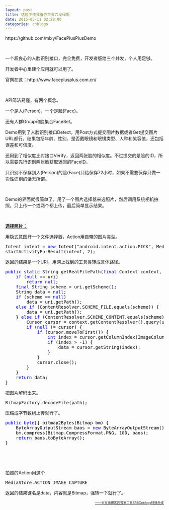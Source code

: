 ```yaml
---
layout: post
title: 这位少侠我看你百会穴发绿啊
date: 2015-05-11 02:28:00
categories: cnblogs
---
```


<p>https://github.com/mlxy/FacePlusPlusDemo</p>
<p>&nbsp;</p>
<p>一个超良心的人脸识别接口，完全免费，开发者版给三个并发，个人用足够。</p>
<p>开发者中心里建个应用就可以用了。</p>
<p>官网在这：http://www.faceplusplus.com.cn/</p>
<p>&nbsp;</p>
<p>API简洁易懂，有两个概念。</p>
<p>一个是人(Person)，一个是脸(Face)。</p>
<p>还有人群Group和脸集合FaceSet。</p>
<p>Demo用到了人脸识别接口Detect，用Post方式提交图片数据或者Get提交图片URL都行，结果包括年龄、性别、是否戴眼镜和眼镜类型、人种和笑容值，还包括误差和可信度。</p>
<p>还用到了相似度比对接口Verify，返回两张脸的相似度。不过提交的是脸的ID，所以需要先行识别两张脸获取返回的FaceID。</p>
<p>只识别不保存到人(Person)的脸(Face)只给保存72小时，如果不需要保存只做一次性识别的话无所谓。</p>
<p>&nbsp;</p>
<p>Demo的界面就很简单了，用了一个图片选择器来选照片，然后调用系统相机拍照，只上传一个或两个都上传，最后简单显示结果。</p>
<p>&nbsp;</p>
<p><span style="text-decoration: underline;"><strong>选择照片：</strong></span></p>
<p>用隐式意图开一个文件选择器，Action用自带的图片类型。</p>
<div class="cnblogs_code">
<pre>Intent intent = <span style="color: #0000ff;">new</span><span style="color: #000000;"> Intent(</span>"android.intent.action.PICK", MediaStore.Images.Media.EXTERNAL_CONTENT_URI<span>);<br /></span><span>startActivityForResult(intent, </span>2);</pre>
</div>
<p>返回的结果是一个URI，用网上找到的工具类转成具体路径。</p>
<div class="cnblogs_code">
<pre><span style="color: #0000ff;">public</span> <span style="color: #0000ff;">static</span> String getRealFilePath(<span style="color: #0000ff;">final</span> Context context, <span style="color: #0000ff;">final</span><span style="color: #000000;"> Uri uri) {
    </span><span style="color: #0000ff;">if</span> (<span style="color: #0000ff;">null</span> ==<span style="color: #000000;"> uri)
        </span><span style="color: #0000ff;">return</span> <span style="color: #0000ff;">null</span><span style="color: #000000;">;
    </span><span style="color: #0000ff;">final</span> String scheme =<span style="color: #000000;"> uri.getScheme();
    String data </span>= <span style="color: #0000ff;">null</span><span style="color: #000000;">;
    </span><span style="color: #0000ff;">if</span> (scheme == <span style="color: #0000ff;">null</span><span style="color: #000000;">)
        data </span>=<span style="color: #000000;"> uri.getPath();
    </span><span style="color: #0000ff;">else</span> <span style="color: #0000ff;">if</span><span style="color: #000000;"> (ContentResolver.SCHEME_FILE.equals(scheme)) {
        data </span>=<span style="color: #000000;"> uri.getPath();
    } </span><span style="color: #0000ff;">else</span> <span style="color: #0000ff;">if</span><span style="color: #000000;"> (ContentResolver.SCHEME_CONTENT.equals(scheme)) {
        Cursor cursor </span>= context.getContentResolver().query(uri, <span style="color: #0000ff;">new</span> String[] { ImageColumns.DATA }, <span style="color: #0000ff;">null</span>, <span style="color: #0000ff;">null</span>, <span style="color: #0000ff;">null</span><span style="color: #000000;">);
        </span><span style="color: #0000ff;">if</span> (<span style="color: #0000ff;">null</span> !=<span style="color: #000000;"> cursor) {
            </span><span style="color: #0000ff;">if</span><span style="color: #000000;"> (cursor.moveToFirst()) {
                </span><span style="color: #0000ff;">int</span> index =<span style="color: #000000;"> cursor.getColumnIndex(ImageColumns.DATA);
                </span><span style="color: #0000ff;">if</span> (index &gt; -1<span style="color: #000000;">) {
                    data </span>=<span style="color: #000000;"> cursor.getString(index);
                }
            }
            cursor.close();
        }
    }
    </span><span style="color: #0000ff;">return</span><span style="color: #000000;"> data;
}</span></pre>
</div>
<p>把图片解码出来。</p>
<div class="cnblogs_code">
<pre>BitmapFactory.decodeFile(path);</pre>
</div>
<p>压缩成字节数组上传就行了。</p>
<div class="cnblogs_code">
<pre><span style="color: #0000ff;">public</span> <span style="color: #0000ff;">byte</span><span style="color: #000000;">[] bitmap2Bytes(Bitmap bm) {
    ByteArrayOutputStream baos </span>= <span style="color: #0000ff;">new</span><span style="color: #000000;"> ByteArrayOutputStream();
    bm.compress(Bitmap.CompressFormat.PNG, </span>100<span style="color: #000000;">, baos);
    </span><span style="color: #0000ff;">return</span><span style="color: #000000;"> baos.toByteArray();
}</span></pre>
</div>
<p>&nbsp;</p>
<p>&nbsp;</p>
<p>拍照的Action用这个</p>
<div class="cnblogs_code">
<pre>MediaStore.ACTION_IMAGE_CAPTURE</pre>
</div>
<p>返回的结果键名是data，内容就是Bitmap，强转一下就行了。</p>

<div align=right><a href="https://github.com/mlxy/SRBCnblogs"><font size=1>——本文由博客园搬家工具SRBCnblogs转换而成</font></a></div>
